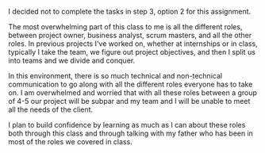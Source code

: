 I decided not to complete the tasks in step 3, option 2 for this assignment.

The most overwhelming part of this class to me is all the different roles, between project owner, business analyst, scrum masters, and all the other roles. In previous projects I've worked on, whether at internships or in class, typically I take the team, we figure out project objectives, and then I split us into teams and we divide and conquer. 

In this environment, there is so much technical and non-technical communication to go along with all the different roles everyone has to take on. I am overwhelmed and worried that with all these roles between a group of 4-5 our project will be subpar and my team and I will be unable to meet all the needs of the client.

I plan to build confidence by learning as much as I can about these roles both through this class and through talking with my father who has been in most of the roles we covered in class.